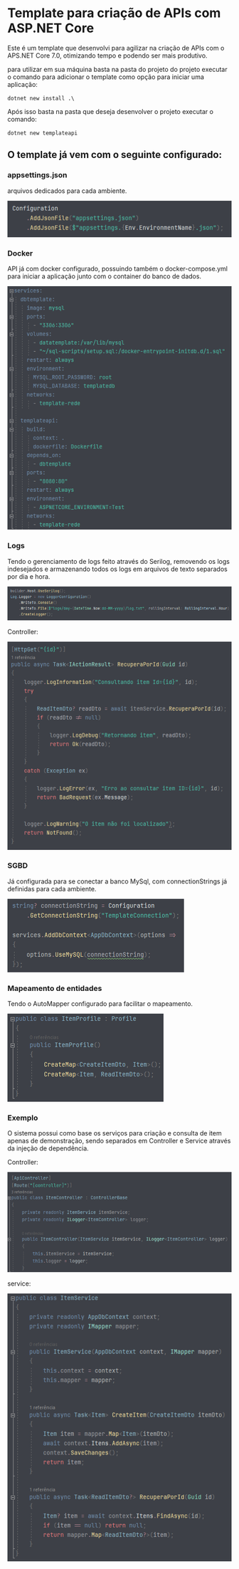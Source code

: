 # Template para criação de APIs com ASP.NET Core

Este é um template que desenvolvi para agilizar na criação de APIs com o APS.NET Core 7.0, otimizando tempo e podendo ser mais produtivo.

para utilizar em sua máquina basta na pasta do projeto do projeto executar o comando para adicionar o template como opção para iniciar uma aplicação:

```
dotnet new install .\
```

Após isso basta na pasta que deseja desenvolver o projeto executar o comando:

```
dotnet new templateapi
```

## O template já vem com o seguinte configurado:

### appsettings.json
arquivos dedicados para cada ambiente.

<img src="TemplateApi/Images/getAppsettings.png" alt="Configuração adicionando diferentes appsettings.json dependendo do ambiente">

### Docker
API já com docker configurado, possuindo também o docker-compose.yml para iniciar a aplicação junto com o container do banco de dados.

<img src="TemplateApi/Images/dockerCompose.png" alt="Arquivo docker-compose.yml">

### Logs
Tendo o gerenciamento de logs feito através do Serilog, removendo os logs indesejados e armazenando todos os logs em arquivos de texto separados por dia e hora.

<img src="TemplateApi/Images/serilog.png" alt="Configurando serilog na aplicação">

Controller:

<img src="TemplateApi/Images/logController.png" alt="Configurando logs em método da controller">

### SGBD
Já configurada para se conectar a banco MySql, com connectionStrings já definidas para cada ambiente.

<img src="TemplateApi/Images/dbContext.png" alt="Configurando connectionString">

### Mapeamento de entidades
Tendo o AutoMapper configurado para facilitar o mapeamento.

<img src="TemplateApi/Images/mapper.png" alt="Configurando profile do AutoMapper">

### Exemplo
O sistema possui como base os serviços para criação e consulta de item apenas de demonstração, sendo separados em Controller e Service através da injeção de dependência.

Controller:

<img src="TemplateApi/Images/controller.png" alt="Configurando injeção de dependência na Controller">

service:

<img src="TemplateApi/Images/service.png" alt="Classe ItemService">